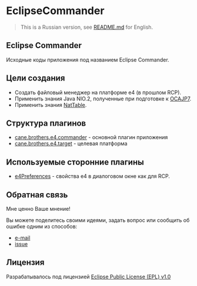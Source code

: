 EclipseCommander
================

> This is a Russian version, see [README.md][4] for English.


Eclipse Commander
-------

Исходные коды приложения под названием Eclipse Commander.


Цели создания
--------

 * Создать файловый менеджер на платформе e4 (в прошлом RCP).
 * Применить знания Java NIO.2, полученные при подготовке к [OCAJP7][6].
 * Применить знания [NatTable][7].



Структура плагинов
--------

- [cane.brothers.e4.commander][1] - основной плагин приложения
- [cane.brothers.e4.target][2] - целевая платформа


Используемые сторонние плагины
--------

- [e4Preferences][5] - свойства e4 в диалоговом окне как для RCP.


Обратная связь
--------

Мне ценно Ваше мнение! 

Вы можете поделитесь своими идеями, задать вопрос или сообщить об ошибке одним из способов:

- [e-mail](mailto:webcane@ya.ru?subject=EclipseCommander)
- [issue](https://github.com/webcane/EclipseCommander/issues/new)


Лицензия
-------

Разрабатывалось под лицензией [Eclipse Public License (EPL) v1.0][3]

[1]: cane.brothers.e4.commander
[2]: cane.brothers.e4.target
[3]: LICENSE
[4]: README.md
[5]: https://github.com/opcoach/e4Preferences
[6]: http://education.oracle.com/pls/web_prod-plq-dad/db_pages.getpage?page_id=5001&get_params=p_exam_id:1Z0-804
[7]: http://www.eclipse.org/nattable
